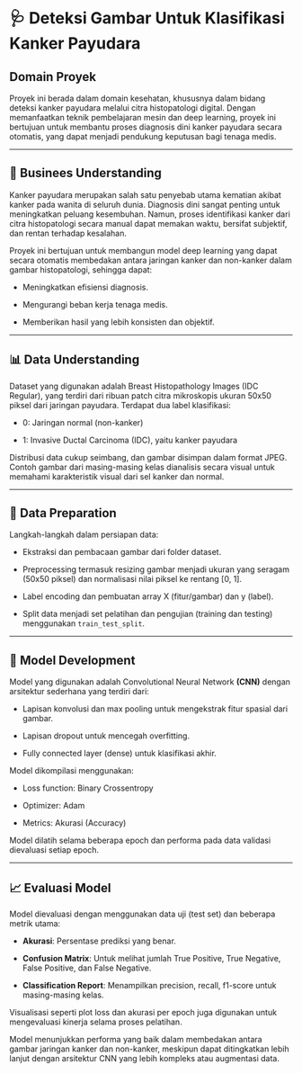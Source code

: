 
# 🩺 **Deteksi Gambar Untuk Klasifikasi Kanker Payudara**
## Domain Proyek

Proyek ini berada dalam domain kesehatan, khususnya dalam bidang deteksi kanker payudara melalui citra histopatologi digital. Dengan memanfaatkan teknik pembelajaran mesin dan deep learning, proyek ini bertujuan untuk membantu proses diagnosis dini kanker payudara secara otomatis, yang dapat menjadi pendukung keputusan bagi tenaga medis.

---

## 💼 Businees Understanding

Kanker payudara merupakan salah satu penyebab utama kematian akibat kanker pada wanita di seluruh dunia. Diagnosis dini sangat penting untuk meningkatkan peluang kesembuhan. Namun, proses identifikasi kanker dari citra histopatologi secara manual dapat memakan waktu, bersifat subjektif, dan rentan terhadap kesalahan.

Proyek ini bertujuan untuk membangun model deep learning yang dapat secara otomatis membedakan antara jaringan kanker dan non-kanker dalam gambar histopatologi, sehingga dapat:

- Meningkatkan efisiensi diagnosis.

- Mengurangi beban kerja tenaga medis.

- Memberikan hasil yang lebih konsisten dan objektif.

---



## 📊 Data Understanding

Dataset yang digunakan adalah Breast Histopathology Images (IDC Regular), yang terdiri dari ribuan patch citra mikroskopis ukuran 50x50 piksel dari jaringan payudara. Terdapat dua label klasifikasi:

- 0: Jaringan normal (non-kanker)

- 1: Invasive Ductal Carcinoma (IDC), yaitu kanker payudara

Distribusi data cukup seimbang, dan gambar disimpan dalam format JPEG. Contoh gambar dari masing-masing kelas dianalisis secara visual untuk memahami karakteristik visual dari sel kanker dan normal.

---
## 🧹 Data Preparation

Langkah-langkah dalam persiapan data:

- Ekstraksi dan pembacaan gambar dari folder dataset.

- Preprocessing termasuk resizing gambar menjadi ukuran yang seragam (50x50 piksel) dan normalisasi nilai piksel ke rentang [0, 1].

- Label encoding dan pembuatan array X (fitur/gambar) dan y (label).

- Split data menjadi set pelatihan dan pengujian (training dan testing) menggunakan `train_test_split`.

---

## 🤖 Model Development

Model yang digunakan adalah Convolutional Neural Network **(CNN)** dengan arsitektur sederhana yang terdiri dari:

- Lapisan konvolusi dan max pooling untuk mengekstrak fitur spasial dari gambar.

- Lapisan dropout untuk mencegah overfitting.

- Fully connected layer (dense) untuk klasifikasi akhir.

Model dikompilasi menggunakan:

- Loss function: Binary Crossentropy

- Optimizer: Adam

- Metrics: Akurasi (Accuracy)

Model dilatih selama beberapa epoch dan performa pada data validasi dievaluasi setiap epoch.

---

## 📈 Evaluasi Model
Model dievaluasi dengan menggunakan data uji (test set) dan beberapa metrik utama:

- **Akurasi**: Persentase prediksi yang benar.

- **Confusion Matrix**: Untuk melihat jumlah True Positive, True Negative, False Positive, dan False Negative.

- **Classification Report**: Menampilkan precision, recall, f1-score untuk masing-masing kelas.

Visualisasi seperti plot loss dan akurasi per epoch juga digunakan untuk mengevaluasi kinerja selama proses pelatihan.

Model menunjukkan performa yang baik dalam membedakan antara gambar jaringan kanker dan non-kanker, meskipun dapat ditingkatkan lebih lanjut dengan arsitektur CNN yang lebih kompleks atau augmentasi data.
